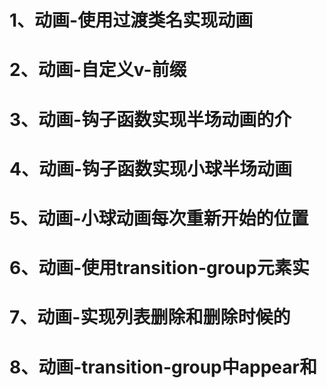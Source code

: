 # 1、动画-使用过渡类名实现动画
# 2、动画-自定义v-前缀
# 3、动画-钩子函数实现半场动画的介
# 4、动画-钩子函数实现小球半场动画
# 5、动画-小球动画每次重新开始的位置
# 6、动画-使用transition-group元素实
# 7、动画-实现列表删除和删除时候的
# 8、动画-transition-group中appear和